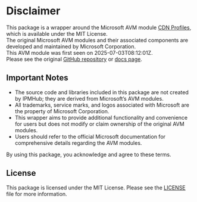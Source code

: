 # Disclaimer

This package is a wrapper around the Microsoft AVM module [CDN Profiles](https://github.com/Azure/bicep-registry-modules/tree/main/avm/res/cdn/profile), which is available under the MIT License. \
The original Microsoft AVM modules and their associated components are developed and maintained by Microsoft Corporation.\
This AVM module was first seen on 2025-07-03T08:12:01Z.\
Please see the original [GitHub repository](https://github.com/Azure/bicep-registry-modules) or [docs page](https://azure.github.io/Azure-Verified-Modules/indexes/bicep/bicep-resource-modules/).

## Important Notes

- The source code and libraries included in this package are not created by IPMHub; they are derived from Microsoft’s AVM modules.
- All trademarks, service marks, and logos associated with Microsoft are the property of Microsoft Corporation.
- This wrapper aims to provide additional functionality and convenience for users but does not modify or claim ownership of the original AVM modules.
- Users should refer to the official Microsoft documentation for comprehensive details regarding the AVM modules.

By using this package, you acknowledge and agree to these terms.

## License

This package is licensed under the MIT License. Please see the [LICENSE](LICENSE.txt) file for more information.
